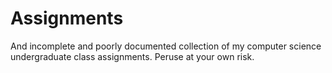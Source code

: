 # Assignments
And incomplete and poorly documented collection of my computer science undergraduate class assignments. Peruse at your own risk. 
